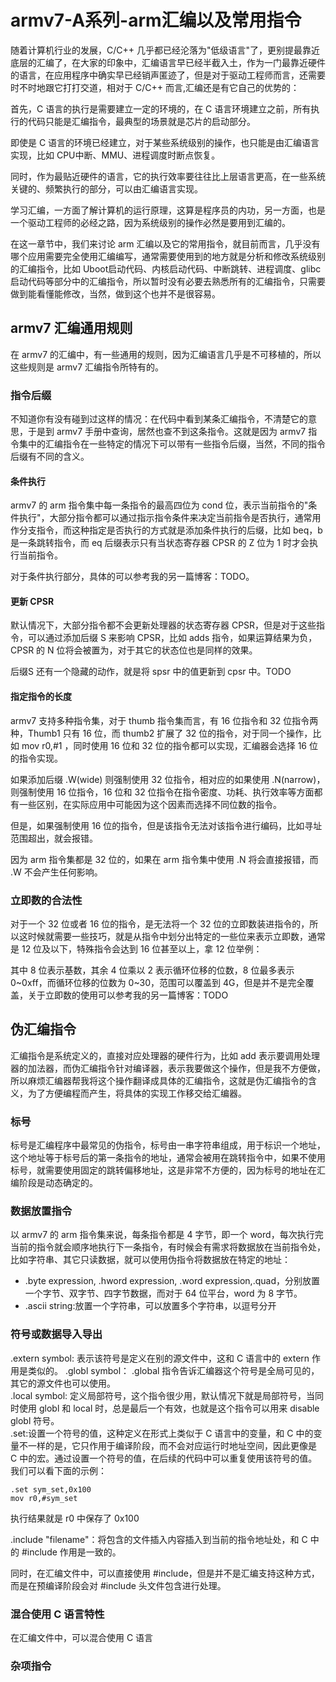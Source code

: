 # armv7-A系列-arm汇编以及常用指令  
随着计算机行业的发展，C/C++ 几乎都已经沦落为"低级语言"了，更别提最靠近底层的汇编了，在大家的印象中，汇编语言早已经半截入土，作为一门最靠近硬件的语言，在应用程序中确实早已经销声匿迹了，但是对于驱动工程师而言，还需要时不时地跟它打打交道，相对于 C/C++ 而言,汇编还是有它自己的优势的：  

首先，C 语言的执行是需要建立一定的环境的，在 C 语言环境建立之前，所有执行的代码只能是汇编指令，最典型的场景就是芯片的启动部分。  

即使是 C 语言的环境已经建立，对于某些系统级别的操作，也只能是由汇编语言实现，比如 CPU中断、MMU、进程调度时断点恢复。  

同时，作为最贴近硬件的语言，它的执行效率要往往比上层语言更高，在一些系统关键的、频繁执行的部分，可以由汇编语言实现。  

学习汇编，一方面了解计算机的运行原理，这算是程序员的内功，另一方面，也是一个驱动工程师的必经之路，因为系统级别的操作必然是要用到汇编的。  

在这一章节中，我们来讨论 arm 汇编以及它的常用指令，就目前而言，几乎没有哪个应用需要完全使用汇编编写，通常需要使用到的地方就是分析和修改系统级别的汇编指令，比如 Uboot启动代码、内核启动代码、中断跳转、进程调度、glibc启动代码等部分中的汇编指令，所以暂时没有必要去熟悉所有的汇编指令，只需要做到能看懂能修改，当然，做到这个也并不是很容易。  

## armv7 汇编通用规则
在 armv7 的汇编中，有一些通用的规则，因为汇编语言几乎是不可移植的，所以这些规则是 armv7 汇编指令所特有的。  


### 指令后缀
不知道你有没有碰到过这样的情况：在代码中看到某条汇编指令，不清楚它的意思，于是到 armv7 手册中查询，居然也查不到这条指令。这就是因为 armv7 指令集中的汇编指令在一些特定的情况下可以带有一些指令后缀，当然，不同的指令后缀有不同的含义。  

#### 条件执行
armv7 的 arm 指令集中每一条指令的最高四位为 cond 位，表示当前指令的"条件执行"，大部分指令都可以通过指示指令条件来决定当前指令是否执行，通常用作分支指令，而这种指定是否执行的方式就是添加条件执行的后缀，比如 beq，b 是一条跳转指令，而 eq 后缀表示只有当状态寄存器 CPSR 的 Z 位为 1 时才会执行当前指令。  

对于条件执行部分，具体的可以参考我的另一篇博客：TODO。

#### 更新 CPSR
默认情况下，大部分指令都不会更新处理器的状态寄存器 CPSR，但是对于这些指令，可以通过添加后缀 S 来影响 CPSR，比如 adds 指令，如果运算结果为负，CPSR 的 N 位将会被置为，对于其它的状态位也是同样的效果。  

后缀S 还有一个隐藏的动作，就是将 spsr 中的值更新到 cpsr 中。TODO

#### 指定指令的长度
armv7 支持多种指令集，对于 thumb 指令集而言，有 16 位指令和 32 位指令两种，Thumb1 只有 16 位，而 thumb2 扩展了 32 位的指令，对于同一个操作，比如 mov r0,#1 ，同时使用 16 位和 32 位的指令都可以实现，汇编器会选择 16 位的指令实现。  

如果添加后缀 .W(wide) 则强制使用 32 位指令，相对应的如果使用 .N(narrow)，则强制使用 16 位指令，16 位和 32 位指令在指令密度、功耗、执行效率等方面都有一些区别，在实际应用中可能因为这个因素而选择不同位数的指令。  

但是，如果强制使用 16 位的指令，但是该指令无法对该指令进行编码，比如寻址范围超出，就会报错。  

因为 arm 指令集都是 32 位的，如果在 arm 指令集中使用 .N 将会直接报错，而 .W 不会产生任何影响。  


### 立即数的合法性
对于一个 32 位或者 16 位的指令，是无法将一个 32 位的立即数装进指令的，所以这时候就需要一些技巧，就是从指令中划分出特定的一些位来表示立即数，通常是 12 位及以下，特殊指令会达到 16 位甚至以上，拿 12 位举例：

其中 8 位表示基数，其余 4 位乘以 2 表示循环位移的位数，8 位最多表示 0~0xff，而循环位移的位数为 0~30，范围可以覆盖到 4G，但是并不是完全覆盖，关于立即数的使用可以参考我的另一篇博客：TODO


## 伪汇编指令
汇编指令是系统定义的，直接对应处理器的硬件行为，比如 add 表示要调用处理器的加法器，而伪汇编指令针对编译器，表示我要做这个操作，但是我不方便做，所以麻烦汇编器帮我将这个操作翻译成具体的汇编指令，这就是伪汇编指令的含义，为了方便编程而产生，将具体的实现工作移交给汇编器。  

### 标号
标号是汇编程序中最常见的伪指令，标号由一串字符串组成，用于标识一个地址，这个地址等于标号后的第一条指令的地址，通常会被用在跳转指令中，如果不使用标号，就需要使用固定的跳转偏移地址，这是非常不方便的，因为标号的地址在汇编阶段是动态确定的。  

### 数据放置指令
以 armv7 的 arm 指令集来说，每条指令都是 4 字节，即一个 word，每次执行完当前的指令就会顺序地执行下一条指令，有时候会有需求将数据放在当前指令处，比如字符串、其它只读数据，就可以使用伪指令将数据放在特定的地址：
* .byte expression, .hword expression, .word expression,.quad，分别放置一个字节、双字节、四字节数据，而对于 64 位平台，word 为 8 字节。  
* .ascii string:放置一个字符串，可以放置多个字符串，以逗号分开

### 符号或数据导入导出

.extern symbol: 表示该符号是定义在别的源文件中，这和 C 语言中的 extern 作用是类似的。 
.globl symbol： .global 指令告诉汇编器这个符号是全局可见的，其它的源文件也可以使用。  
.local symbol: 定义局部符号，这个指令很少用，默认情况下就是局部符号，当同时使用 globl 和 local 时，总是最后一个有效，也就是这个指令可以用来 disable globl 符号。  
.set:设置一个符号的值，这种定义在形式上类似于 C 语言中的变量，和 C 中的变量不一样的是，它只作用于编译阶段，而不会对应运行时地址空间，因此更像是 C 中的宏。通过设置一个符号的值，在后续的代码中可以重复使用该符号的值。我们可以看下面的示例：

```
.set sym_set,0x100
mov r0,#sym_set
```
执行结果就是 r0 中保存了 0x100

.include "filename"：将包含的文件插入内容插入到当前的指令地址处，和 C 中的 #include 作用是一致的。 

同时，在汇编文件中，可以直接使用 #include，但是并不是汇编支持这种方式，而是在预编译阶段会对 #include 头文件包含进行处理。 

### 混合使用 C 语言特性
在汇编文件中，可以混合使用 C 语言

### 杂项指令















